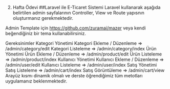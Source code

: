2. Hafta Ödevi
##Laravel ile E-Ticaret Sistemi Laravel kullanarak aşağıda belirtilen admin sayfalarının Controller, View ve Route yapısnın oluşturmanız gerekmektedir.

Admin Template için https://github.com/zuramai/mazer veya kendi beğendiğiniz bir tema kullanabilirsiniz.

Gereksinimler
Kategori Yönetimi
Kategori Ekleme / Düzenleme => /admin/category/edit
Kategori Listeleme => /admin/category/index
Ürün Yönetimi
Ürün Ekleme / Düzenleme => /admin/product/edit
Ürün Listeleme => /admin/product/index
Kullanıcı Yönetimi
Kullanıcı Ekleme / Düzenleme => /admin/user/edit
Kullanıcı Listeleme => /admin/user/index
Satış Yönetimi
Satış Listeleme => /admin/cart/index
Satış Görüntüleme => /admin/cart/view
Arayüz kısmı dinamik olmalı ve derste öğrendiğimiz tüm metotları uygulamanız beklenmektedir.